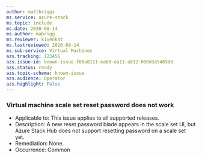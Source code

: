 ```yaml
---
author: mattbriggs
ms.service: azure-stack
ms.topic: include
ms.date: 2020-08-14
ms.author: mabrigg
ms.reviewer: kivenkat
ms.lastreviewed: 2020-08-14
ms.sub-service: Virtual Machines
azs.tracking: 123456
azs.issue-id: known-issue-f60a8111-eab0-ea11-a812-000d3a5465d8
azs.status: ready
azs.topic-schema: known-issue
azs.audience: Operator
azs.highlight: False
---
```

### Virtual machine scale set reset password does not work

- Applicable to: This issue applies to all supported releases.
- Description: A new reset password blade appears in the scale set UI, but Azure Stack Hub does not support resetting password on a scale set yet.
- Remediation: None.
- Occurrence: Common